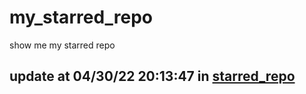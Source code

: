 # my_starred_repo
show me my starred repo

update at 04/30/22 20:13:47 in [starred_repo](./index.html)
---

